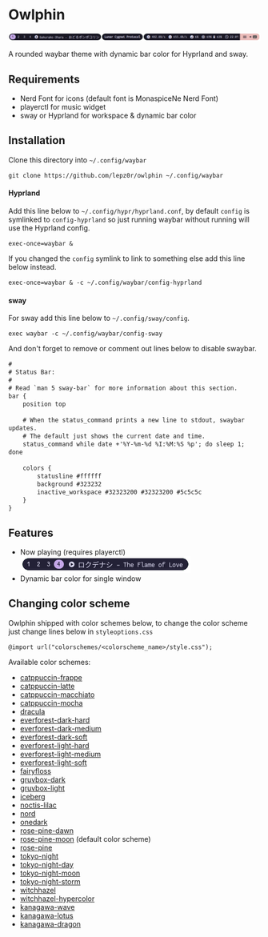 # Owlphin

![preview](./images/preview.png)

A rounded waybar theme with dynamic bar color for Hyprland and sway.

## Requirements

- Nerd Font for icons (default font is MonaspiceNe Nerd Font)
- playerctl for music widget
- sway or Hyprland for workspace & dynamic bar color

## Installation

Clone this directory into `~/.config/waybar`

```
git clone https://github.com/lepz0r/owlphin ~/.config/waybar
```

#### Hyprland

Add this line below to `~/.config/hypr/hyprland.conf`, by default `config` is symlinked to `config-hyprland` so just running waybar without running will use the Hyprland config.

```
exec-once=waybar &
```

If you changed the `config` symlink to link to something else add this line below instead.

```
exec-once=waybar & -c ~/.config/waybar/config-hyprland
```

#### sway

For sway add this line below to `~/.config/sway/config`.

```
exec waybar -c ~/.config/waybar/config-sway
```

And don't forget to remove or comment out lines below to disable swaybar.

```
#
# Status Bar:
#
# Read `man 5 sway-bar` for more information about this section.
bar {
    position top

    # When the status_command prints a new line to stdout, swaybar updates.
    # The default just shows the current date and time.
    status_command while date +'%Y-%m-%d %I:%M:%S %p'; do sleep 1; done

    colors {
        statusline #ffffff
        background #323232
        inactive_workspace #32323200 #32323200 #5c5c5c
    }
}

```

## Features

- Now playing (requires playerctl)\
  ![mpris](./images/mpris.png)
- Dynamic bar color for single window

## Changing color scheme

Owlphin shipped with color schemes below, to change the color scheme just change lines below in `styleoptions.css`

```
@import url("colorschemes/<colorscheme_name>/style.css");
```

Available color schemes:

- [catppuccin-frappe](https://github.com/catppuccin)
- [catppuccin-latte](https://github.com/catppuccin)
- [catppuccin-macchiato](https://github.com/catppuccin)
- [catppuccin-mocha](https://github.com/catppuccin)
- [dracula](https://draculatheme.com/)
- [everforest-dark-hard](https://github.com/sainnhe/everforest)
- [everforest-dark-medium](https://github.com/sainnhe/everforest)
- [everforest-dark-soft](https://github.com/sainnhe/everforest)
- [everforest-light-hard](https://github.com/sainnhe/everforest)
- [everforest-light-medium](https://github.com/sainnhe/everforest)
- [everforest-light-soft](https://github.com/sainnhe/everforest)
- [fairyfloss](https://sailorhg.github.io/fairyfloss/)
- [gruvbox-dark](https://github.com/morhetz/gruvbox)
- [gruvbox-light](https://github.com/morhetz/gruvbox)
- [iceberg](https://cocopon.github.io/iceberg.vim/)
- [noctis-lilac](https://github.com/liviuschera/noctis)
- [nord](https://www.nordtheme.com/)
- [onedark](https://github.com/atom/atom/tree/master/packages/one-dark-ui)
- [rose-pine-dawn](https://rosepinetheme.com/)
- [rose-pine-moon](https://rosepinetheme.com/) (default color scheme)
- [rose-pine](https://rosepinetheme.com/)
- [tokyo-night](https://github.com/enkia/tokyo-night-vscode-theme)
- [tokyo-night-day](https://github.com/enkia/tokyo-night-vscode-theme)
- [tokyo-night-moon](https://github.com/enkia/tokyo-night-vscode-theme)
- [tokyo-night-storm](https://github.com/enkia/tokyo-night-vscode-theme)
- [witchhazel](https://witchhazel.thea.codes/)
- [witchhazel-hypercolor](https://witchhazel.thea.codes/)
- [kanagawa-wave](https://github.com/rebelot/kanagawa.nvim)
- [kanagawa-lotus](https://github.com/rebelot/kanagawa.nvim)
- [kanagawa-dragon](https://github.com/rebelot/kanagawa.nvim)
